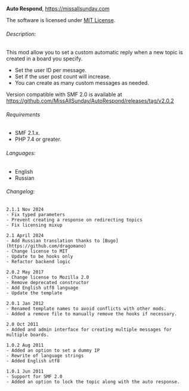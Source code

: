 **Auto Respond**, https://missallsunday.com

The software is licensed under [MIT License](https://opensource.org/license/mit/).

###### Description:

This mod allow you to set a custom automatic reply when a new topic is created in a board you specify.

- Set the user ID per message.
- Set if the user post count will increase.
- You can create as many custom messages as needed.

Version compatible with SMF 2.0 is available at https://github.com/MissAllSunday/AutoRespond/releases/tag/v2.0.2

###### Requirements

- SMF 2.1.x.
- PHP 7.4 or greater.


###### Languages:

- English
- Russian

###### Changelog:

```
2.1.1 Nov 2024
- Fix typed parameters
- Prevent creating a response on redirecting topics
- Fix licensing mixup

2.1 April 2024
- Add Russian translation thanks to [Bugo](https://github.com/dragomano)
- Change license to MIT
- Update to be hooks only
- Refactor backend logic

2.0.2 May 2017
- Change license to Mozilla 2.0
- Remove deprecated constructor
- Add English utf8 language
- Update the template

2.0.1 Jan 2012
- Renamed template names to avoid conflicts with other mods.
- Added a remove file to manually remove the hooks if necessary.

2.0 Oct 2011
- Added and admin interface for creating multiple messages for multiple boards.

1.0.2 Aug 2011
- Added an option to set a dummy IP
- Rewrite of language strings
- Added English utf8

1.0.1 Jun 2011
- Support for SMF 2.0
- Added an option to lock the topic along with the auto response.
```
